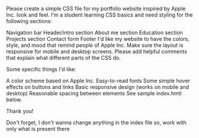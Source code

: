 Please create a simple CSS file for my portfolio website inspired by Apple Inc. look and feel. I'm a student learning CSS basics and need styling for the following sections:

Navigation bar
Header/intro section
About me section
Education section
Projects section
Contact form
Footer
I'd like my website to have the colors, style, and mood that remind people of Apple Inc. Make sure the layout is responsive for mobile and desktop screens. Please add helpful comments that explain what different parts of the CSS do.

Some specific things I'd like:

A color scheme based on Apple Inc.
Easy-to-read fonts
Some simple hover effects on buttons and links
Basic responsive design (works on mobile and desktop)
Reasonable spacing between elements
See sample index.hmtl below.

Thank you!

Don't forget, I don't wanna change anything in the index file so, work with only what is present there

